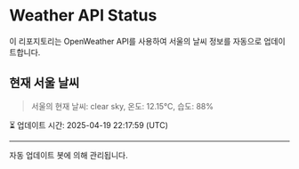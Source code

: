 
# Weather API Status

이 리포지토리는 OpenWeather API를 사용하여 서울의 날씨 정보를 자동으로 업데이트합니다.

## 현재 서울 날씨
> 서울의 현재 날씨: clear sky, 온도: 12.15°C, 습도: 88%

⏳ 업데이트 시간: 2025-04-19 22:17:59 (UTC)

---
자동 업데이트 봇에 의해 관리됩니다.
